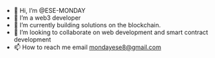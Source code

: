 - 👋 Hi, I’m @ESE-MONDAY
- 👀 I’m a web3 developer 
- 🌱 I’m currently building solutions on the blockchain.
- 💞️ I’m looking to collaborate on web development and smart contract development 
- 📫 How to reach me email mondayese8@gmail.com

<!---
ESE-MONDAY/ESE-MONDAY is a ✨ special ✨ repository because its `README.md` (this file) appears on your GitHub profile.
You can click the Preview link to take a look at your changes.
--->
